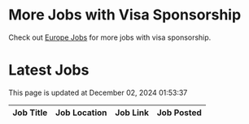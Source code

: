 # More Jobs with Visa Sponsorship

Check out [Europe Jobs](https://github.com/sureshparimi/europejobs#latest-jobs) for more jobs with visa sponsorship.

# Latest Jobs

This page is updated at December 02, 2024 01:53:37

| Job Title | Job Location | Job Link | Job Posted |
| --- | --- | --- | --- |
